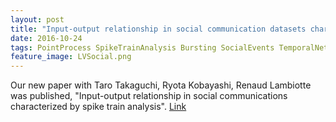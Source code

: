 ```yaml
---
layout: post
title: "Input-output relationship in social communication datasets characterized by neuronal spike train analysis"
date: 2016-10-24
tags: PointProcess SpikeTrainAnalysis Bursting SocialEvents TemporalNetworks
feature_image: LVSocial.png
---
```



Our new paper with Taro Takaguchi, Ryota Kobayashi, Renaud Lambiotte was published, "Input-output relationship in social communications characterized by spike train analysis". <a href="http://link.aps.org/doi/10.1103/PhysRevE.94.042313"> Link</a>
        
